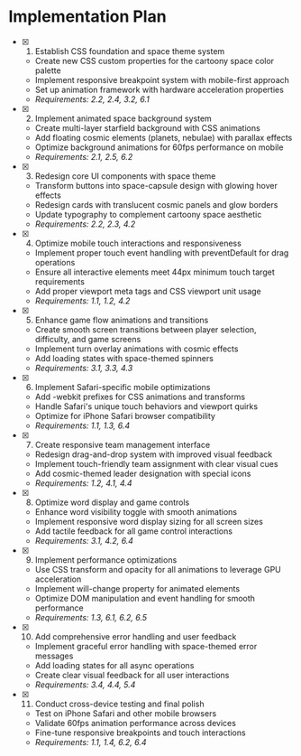 # Implementation Plan

- [x] 1. Establish CSS foundation and space theme system





  - Create new CSS custom properties for the cartoony space color palette
  - Implement responsive breakpoint system with mobile-first approach
  - Set up animation framework with hardware acceleration properties
  - _Requirements: 2.2, 2.4, 3.2, 6.1_

- [x] 2. Implement animated space background system





  - Create multi-layer starfield background with CSS animations
  - Add floating cosmic elements (planets, nebulae) with parallax effects
  - Optimize background animations for 60fps performance on mobile
  - _Requirements: 2.1, 2.5, 6.2_

- [x] 3. Redesign core UI components with space theme





  - Transform buttons into space-capsule design with glowing hover effects
  - Redesign cards with translucent cosmic panels and glow borders
  - Update typography to complement cartoony space aesthetic
  - _Requirements: 2.2, 2.3, 4.2_

- [x] 4. Optimize mobile touch interactions and responsiveness





  - Implement proper touch event handling with preventDefault for drag operations
  - Ensure all interactive elements meet 44px minimum touch target requirements
  - Add proper viewport meta tags and CSS viewport unit usage
  - _Requirements: 1.1, 1.2, 4.2_

- [x] 5. Enhance game flow animations and transitions





  - Create smooth screen transitions between player selection, difficulty, and game screens
  - Implement turn overlay animations with cosmic effects
  - Add loading states with space-themed spinners
  - _Requirements: 3.1, 3.3, 4.3_

- [x] 6. Implement Safari-specific mobile optimizations





  - Add -webkit prefixes for CSS animations and transforms
  - Handle Safari's unique touch behaviors and viewport quirks
  - Optimize for iPhone Safari browser compatibility
  - _Requirements: 1.1, 1.3, 6.4_

- [x] 7. Create responsive team management interface





  - Redesign drag-and-drop system with improved visual feedback
  - Implement touch-friendly team assignment with clear visual cues
  - Add cosmic-themed leader designation with special icons
  - _Requirements: 1.2, 4.1, 4.4_

- [x] 8. Optimize word display and game controls





  - Enhance word visibility toggle with smooth animations
  - Implement responsive word display sizing for all screen sizes
  - Add tactile feedback for all game control interactions
  - _Requirements: 3.1, 4.2, 6.4_

- [x] 9. Implement performance optimizations





  - Use CSS transform and opacity for all animations to leverage GPU acceleration
  - Implement will-change property for animated elements
  - Optimize DOM manipulation and event handling for smooth performance
  - _Requirements: 1.3, 6.1, 6.2, 6.5_

- [x] 10. Add comprehensive error handling and user feedback





  - Implement graceful error handling with space-themed error messages
  - Add loading states for all async operations
  - Create clear visual feedback for all user interactions
  - _Requirements: 3.4, 4.4, 5.4_

- [x] 11. Conduct cross-device testing and final polish







  - Test on iPhone Safari and other mobile browsers
  - Validate 60fps animation performance across devices
  - Fine-tune responsive breakpoints and touch interactions
  - _Requirements: 1.1, 1.4, 6.2, 6.4_